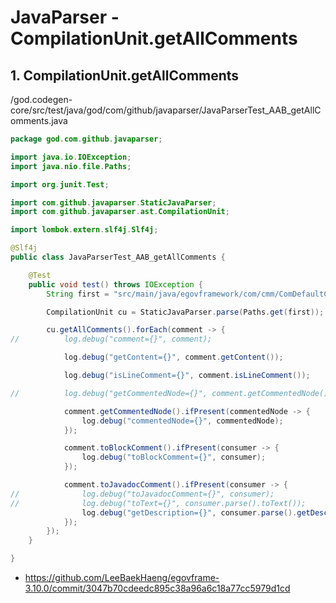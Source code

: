# JavaParser - CompilationUnit.getAllComments

## 1. CompilationUnit.getAllComments

/god.codegen-core/src/test/java/god/com/github/javaparser/JavaParserTest_AAB_getAllComments.java

```java
package god.com.github.javaparser;

import java.io.IOException;
import java.nio.file.Paths;

import org.junit.Test;

import com.github.javaparser.StaticJavaParser;
import com.github.javaparser.ast.CompilationUnit;

import lombok.extern.slf4j.Slf4j;

@Slf4j
public class JavaParserTest_AAB_getAllComments {

	@Test
	public void test() throws IOException {
		String first = "src/main/java/egovframework/com/cmm/ComDefaultCodeVO.java";

		CompilationUnit cu = StaticJavaParser.parse(Paths.get(first));

		cu.getAllComments().forEach(comment -> {
//			log.debug("comment={}", comment);

			log.debug("getContent={}", comment.getContent());

			log.debug("isLineComment={}", comment.isLineComment());

//			log.debug("getCommentedNode={}", comment.getCommentedNode());

			comment.getCommentedNode().ifPresent(commentedNode -> {
				log.debug("commentedNode={}", commentedNode);
			});

			comment.toBlockComment().ifPresent(consumer -> {
				log.debug("toBlockComment={}", consumer);
			});

			comment.toJavadocComment().ifPresent(consumer -> {
//				log.debug("toJavadocComment={}", consumer);
//				log.debug("toText={}", consumer.parse().toText());
				log.debug("getDescription={}", consumer.parse().getDescription().toText());
			});
		});
	}

}
```

- https://github.com/LeeBaekHaeng/egovframe-3.10.0/commit/3047b70cdeedc895c38a96a6c18a77cc5979d1cd
